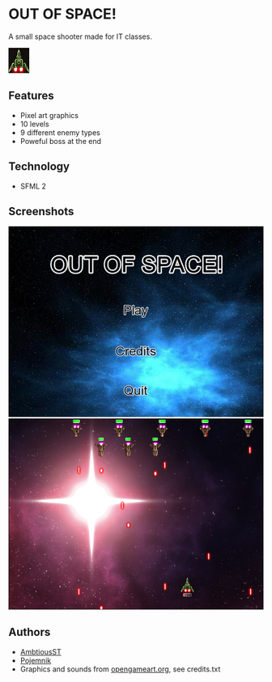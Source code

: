 # OUT OF SPACE!
A small space shooter made for IT classes.

![Ship](docs/oos_ship.gif)

## Features
- Pixel art graphics
- 10 levels
- 9 different enemy types
- Poweful boss at the end

## Technology
- SFML 2

## Screenshots
![Main menu](docs/oos1.jpg)
![Level 1](docs/oos2.png)

## Authors
- [AmbtiousST](https://github.com/AmbitiousST)
- [Pojemnik](https://github.com/AmbitiousST)
- Graphics and sounds from [opengameart.org](https://opengameart.org/), see credits.txt